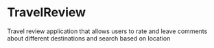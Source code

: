 # TravelReview

Travel review application that allows users to rate and leave comments about different destinations and search based on location
